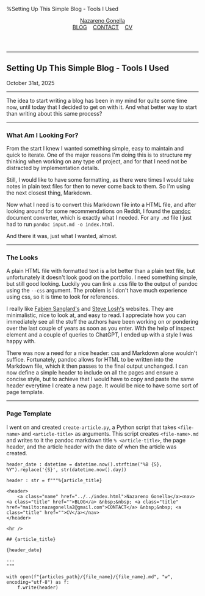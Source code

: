 %Setting Up This Simple Blog - Tools I Used

<header>
    <a class="name" href="../../index.html">Nazareno Gonella</a><nav><a class="title" href="">BLOG</a> &nbsp;&nbsp; <a class="title" href="mailto:nazagonella2@gmail.com">CONTACT</a> &nbsp;&nbsp; <a class="title" href="">CV</a></nav>
</header>

<hr />

## Setting Up This Simple Blog - Tools I Used

October 31st, 2025

---

The idea to start writing a blog has been in my mind for quite some time now, until today that I decided to get on with it. And what better way to start than writing about this same process?

---

### What Am I Looking For?

From the start I knew I wanted something simple, easy to maintain and quick to iterate. One of the major reasons I'm doing this is to structure my thinking when working on any type of project, and for that I need not be distracted by implementation details.

Still, I would like to have some formatting, as there were times I would take notes in plain text files for then to never come back to them. So I'm using the next closest thing, Markdown.

Now what I need is to convert this Markdown file into a HTML file, and after looking around for some recommendations on Reddit, I found the [pandoc](https://pandoc.org/) document converter, which is exactly what I needed. For any `.md` file I just had to run `pandoc input.md -o index.html`.

And there it was, just what I wanted, almost.

---

### The Looks

A plain HTML file with formatted text is a lot better than a plain text file, but unfortunately it doesn't look good on the portfolio. I need something simple, but still good looking. Luckily you can link a .css file to the output of pandoc using the `--css` argument. The problem is I don't have much experience using css, so it is time to look for references.

I really like [Fabien Sanglard's](https://fabiensanglard.net/) and [Steve Losh's](https://stevelosh.com/) websites. They are minimalistic, nice to look at, and easy to read. I appreciate how you can immediately see all the stuff the authors have been working on or pondering over the last couple of years as soon as you enter. With the help of inspect element and a couple of queries to ChatGPT, I ended up with a style I was happy with.

There was now a need for a nice header: css and Markdown alone wouldn't suffice. Fortunately, pandoc allows for HTML to be written into the Markdown file, which it then passes to the final output unchanged. I can now define a simple header to include on all the pages and ensure a concise style, but to achieve that I would have to copy and paste the same header everytime I create a new page. It would be nice to have some sort of page template.

---

### Page Template

I went on and created `create-article.py`, a Python script that takes `<file-name>` and `<article-title>` as arguments. This script creates `<file-name>.md` and writes to it the pandoc markdown title `% <article-title>`, the page header, and the article header with the date of when the article was created.

```
header_date : datetime = datetime.now().strftime("%B {S}, %Y").replace('{S}', str(datetime.now().day))

header : str = f"""%{article_title}

<header>
    <a class="name" href="../../index.html">Nazareno Gonella</a><nav><a class="title" href="">BLOG</a> &nbsp;&nbsp; <a class="title" href="mailto:nazagonella2@gmail.com">CONTACT</a> &nbsp;&nbsp; <a class="title" href="">CV</a></nav>
</header>

<hr />

## {article_title}

{header_date}

---
"""

with open(f"{articles_path}/{file_name}/{file_name}.md", "w", encoding="utf-8") as f:
    f.write(header)
```
